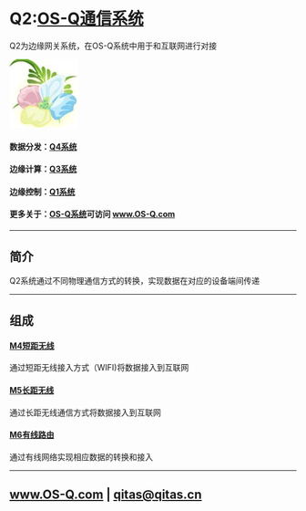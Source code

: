 ﻿# Q2:[OS-Q通信系统](https://github.com/OS-Q/Q2) 

Q2为边缘网关系统，在OS-Q系统中用于和互联网进行对接

[![sites](OS-Q/OS-Q.png)](http://www.OS-Q.com)

#### 数据分发：[Q4系统](https://github.com/OS-Q/Q4)

#### 边缘计算：[Q3系统](https://github.com/OS-Q/Q3)

#### 边缘控制：[Q1系统](https://github.com/OS-Q/Q1)

#### 更多关于：[OS-Q系统](https://github.com/OS-Q/OS-Q)可访问 www.OS-Q.com

---

## 简介

Q2系统通过不同物理通信方式的转换，实现数据在对应的设备端间传递

---

## 组成

#### [M4短距无线](https://github.com/OS-Q/M4)

通过短距无线接入方式（WIFI)将数据接入到互联网

#### [M5长距无线](https://github.com/OS-Q/M5)

通过长距无线通信方式将数据接入到互联网

#### [M6有线路由](https://github.com/OS-Q/M6)

通过有线网络实现相应数据的转换和接入



---

##  www.OS-Q.com   |   qitas@qitas.cn

